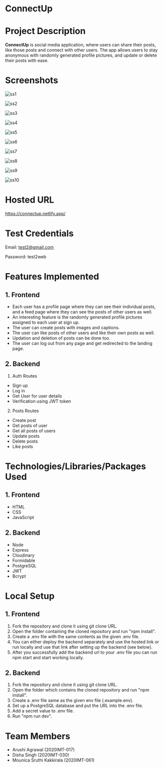 # ConnectUp

# Project Description

**ConnectUp** is social media application, where users can share their posts, like those posts and connect with other users. The app allows users to stay anonymous with randomly generated profile pictures, and update or delete their posts with ease.

# Screenshots

![ss1](https://user-images.githubusercontent.com/78133928/125120804-a0e4af00-e110-11eb-9ad8-42900bf607e7.jpg)

![ss2](https://user-images.githubusercontent.com/78133928/125120831-ac37da80-e110-11eb-9634-aad2f6761f4c.jpg)

![ss3](https://user-images.githubusercontent.com/78133928/125120850-b3f77f00-e110-11eb-96bb-d28fe4c4f127.jpg)

![ss4](https://user-images.githubusercontent.com/78133928/125120872-bc4fba00-e110-11eb-80bf-b5cd080c0ecb.jpg)

![ss5](https://user-images.githubusercontent.com/78133928/125120918-c96ca900-e110-11eb-9b35-191937adc141.jpg)

![ss6](https://user-images.githubusercontent.com/78133928/125120938-d2f61100-e110-11eb-9f9c-b9dbbe6a5126.jpg)

![ss7](https://user-images.githubusercontent.com/78133928/125120987-e43f1d80-e110-11eb-81f6-21a1829a2c8c.jpg)

![ss8](https://user-images.githubusercontent.com/78133928/125121011-ebfec200-e110-11eb-987b-718d3af1b0fc.jpg)

![ss9](https://user-images.githubusercontent.com/78133928/125121035-f4ef9380-e110-11eb-8f46-a7f2d2ac8b7b.jpg)

![ss10](https://user-images.githubusercontent.com/78133928/125121063-fe78fb80-e110-11eb-89d9-2b31ee8c2a8a.jpg)

# Hosted URL

https://connectup.netlify.app/

# Test Credentials

Email: test2@gmail.com

Password: test2web

# Features Implemented

## 1. Frontend

- Each user has a profile page where they can see their individual posts, and a feed page where they can see the posts of other users as well.
- An interesting feature is the randomly generated profile pictures assigned to each user at sign up.
- The user can create posts with images and captions.
- The user can like posts of other users and like their own posts as well.
- Updation and deletion of posts can be done too.
- The user can log out from any page and get redirected to the landing page.

## 2. Backend

1. Auth Routes

- Sign up
- Log in
- Get User for user details
- Verification using JWT token

2. Posts Routes

- Create post
- Get posts of user
- Get all posts of users
- Update posts
- Delete posts
- Like posts

# Technologies/Libraries/Packages Used

## 1. Frontend

- HTML
- CSS
- JavaScript

## 2. Backend

- Node
- Express
- Cloudinary
- Formidable
- PostgreSQL
- JWT
- Bcrypt

# Local Setup

## 1. Frontend

1. Fork the repository and clone it using git clone URL.
2. Open the folder containing the cloned repository and run "npm install".
3. Create a .env file with the same contents as the given .env file.
4. You can either deploy the backend separately and use the hosted link or run locally and use that link after setting up the backend (see below).
5. After you successfully add the backend url to your .env file you can run npm start and start working locally.

## 2. Backend

1. Fork the repository and clone it using git clone URL.
2. Open the folder which contains the cloned repository and run "npm install".
3. Create a .env file same as the given env file (.example.env).
4. Set up a PostgreSQL database and put the URL into the .env file.
5. Add a secret value to .env file.
6. Run "npm run dev".

# Team Members

- Arushi Agrawal (2020IMT-017)
- Disha Singh (2020IMT-030)
- Mounica Sruthi Kakkirala (2020IMT-061)
